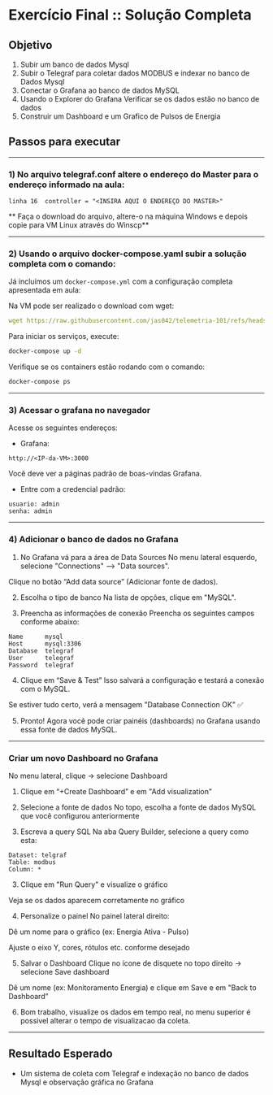 # Exercício Final :: Solução Completa

## Objetivo

1) Subir um banco de dados Mysql
2) Subir o Telegraf para coletar dados MODBUS e indexar no banco de Dados Mysql
3) Conectar o Grafana ao banco de dados MySQL
4) Usando o Explorer do Grafana Verificar se os dados estão no banco de dados
5) Construir um Dashboard e um Grafico de Pulsos de Energia

## Passos para executar

---
### 1) No arquivo telegraf.conf altere o endereço do Master para o endereço informado na aula:

```
linha 16  controller = "<INSIRA AQUI O ENDEREÇO DO MASTER>"
```
** Faça o download do arquivo, altere-o na máquina Windows e depois copie para VM Linux através do Winscp**

---
### 2) Usando o arquivo docker-compose.yaml subir a solução completa com o comando:

Já incluímos um `docker-compose.yml` com a configuração completa apresentada em aula:

Na VM pode ser realizado o download com wget:

```yaml
wget https://raw.githubusercontent.com/jas042/telemetria-101/refs/heads/main/modulo_final/docker-compose.yml
```

Para iniciar os serviços, execute:

```bash
docker-compose up -d
```

Verifique se os containers estão rodando com o comando:

```bash
docker-compose ps
```
---
### 3) Acessar o grafana no navegador

Acesse os seguintes endereços:

- Grafana: 

```
http://<IP-da-VM>:3000
```

Você deve ver a páginas padrão de boas-vindas Grafana.

- Entre com a credencial padrão:

```
usuario: admin
senha: admin
```
---
### 4) Adicionar o banco de dados no Grafana

1. No Grafana vá para a área de Data Sources
No menu lateral esquerdo, selecione "Connections" --> "Data sources".

Clique no botão “Add data source” (Adicionar fonte de dados).

2. Escolha o tipo de banco
Na lista de opções, clique em "MySQL".

3. Preencha as informações de conexão
Preencha os seguintes campos conforme abaixo:

```
Name      mysql
Host	  mysql:3306
Database  telegraf
User	  telegraf
Password  telegraf
```

4. Clique em “Save & Test”
Isso salvará a configuração e testará a conexão com o MySQL.

Se estiver tudo certo, verá a mensagem "Database Connection OK" ✅

5. Pronto!
Agora você pode criar painéis (dashboards) no Grafana usando essa fonte de dados MySQL.

---
### Criar um novo Dashboard no Grafana
No menu lateral, clique → selecione Dashboard

1. Clique em “+Create Dashboard” e em "Add visualization"

2. Selecione a fonte de dados
No topo, escolha a fonte de dados MySQL que você configurou anteriormente

3. Escreva a query SQL
Na aba Query Builder, selecione a query como esta:

```
Dataset: telgraf
Table: modbus
Column: *
```

3. Clique em "Run Query" e visualize o gráfico

Veja se os dados aparecem corretamente no gráfico

4. Personalize o painel
No painel lateral direito:

Dê um nome para o gráfico (ex: Energia Ativa - Pulso)

Ajuste o eixo Y, cores, rótulos etc. conforme desejado

5. Salvar o Dashboard
Clique no ícone de disquete no topo direito → selecione Save dashboard

Dê um nome (ex: Monitoramento Energia) e clique em Save e em "Back to Dashboard"

6. Bom trabalho, visualize os dados em tempo real, no menu superior é possivel alterar o tempo de visualizacao da coleta.
---
## Resultado Esperado

- Um sistema de coleta com Telegraf e indexação no banco de dados Mysql e observação gráfica no Grafana
